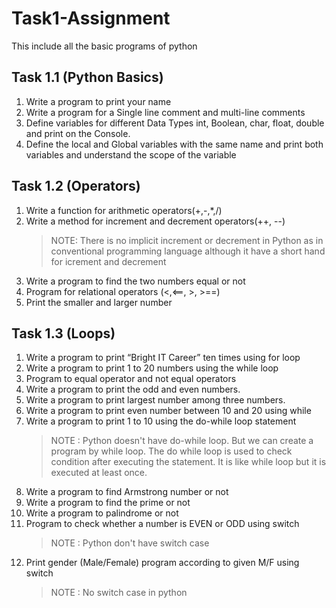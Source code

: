 # Task1-Assignment
This include all the basic programs of python

## Task 1.1 (Python Basics)
1. Write a program to print your name
2. Write a program for a Single line comment and multi-line comments
3. Define variables for different Data Types int, Boolean, char, float, double and print on the Console.
4. Define the local and Global variables with the same name and print both variables and understand the scope of the variable

## Task 1.2 (Operators)
1. Write a function for arithmetic operators(+,-,*,/)
2. Write a method for increment and decrement operators(++, --)
   > NOTE: There is no implicit increment or decrement in Python as in conventional programming language although it have a short hand for icrement and decrement
3. Write a program to find the two numbers equal or not
4. Program for relational operators (<,<==, >, >==)
5. Print the smaller and larger number

## Task 1.3 (Loops)
1. Write a program to print “Bright IT Career” ten times using for loop
2. Write a program to print 1 to 20 numbers using the while loop
3. Program to equal operator and not equal operators
4. Write a program to print the odd and even numbers.
5. Write a program to print largest number among three numbers.
6. Write a program to print even number between 10 and 20 using while
7. Write a program to print 1 to 10 using the do-while loop statement
   > NOTE : Python doesn't have do-while loop. But we can create a program by while loop. The do while loop is used to check condition after executing the statement. It is like while loop but it is executed at least once.
8. Write a program to find Armstrong number or not
9. Write a program to find the prime or not
10. Write a program to palindrome or not
11. Program to check whether a number is EVEN or ODD using switch
    > NOTE : Python don't have switch case
12. Print gender (Male/Female) program according to given M/F using switch
    > NOTE : No switch case in python
